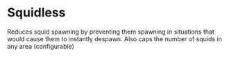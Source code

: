 # Squidless
Reduces squid spawning by preventing them spawning in situations that would cause them to instantly despawn. Also caps the number of squids in any area (configurable)
